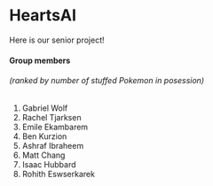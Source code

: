 # HeartsAI

Here is our senior project! 

#### Group members
###### (ranked by number of stuffed Pokemon in posession)

1. Gabriel Wolf
2. Rachel Tjarksen
3. Emile Ekambarem
4. Ben Kurzion
5. Ashraf Ibraheem
6. Matt Chang
7. Isaac Hubbard
8. Rohith Eswserkarek
